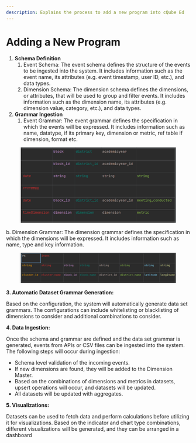 ```yaml
---
description: Explains the process to add a new program into cQube Ed
---
```


# Adding a New Program

1. **Schema Definition**
   1. Event Schema: The event schema defines the structure of the events to be ingested into the system. It includes information such as the event name, its attributes (e.g. event timestamp, user ID, etc.), and data types.
   2. Dimension Schema: The dimension schema defines the dimensions, or attributes, that will be used to group and filter events. It includes information such as the dimension name, its attributes (e.g. dimension value, category, etc.), and data types.
2. **Grammar Ingestion**
   1. Event Grammar: The event grammar defines the specification in which the events will be expressed. It includes information such as name, datatype, if its primary key, dimension or metric, ref table if dimension, format etc.

<figure><img src="../.gitbook/assets/image.png" alt=""><figcaption></figcaption></figure>

b. Dimension Grammar: The dimension grammar defines the specification in which the dimensions will be expressed. It includes information such as name, type and key information.

<figure><img src="../.gitbook/assets/image (34) (1).png" alt=""><figcaption></figcaption></figure>

**3. Automatic Dataset Grammar Generation:**

Based on the configuration, the system will automatically generate data set grammars. The configurations can include whitelisting or blacklisting of dimensions to consider and additional combinations to consider.

**4. Data Ingestion:**

Once the schema and grammar are defined and the data set grammar is generated, events from APIs or CSV files can be ingested into the system. The following steps will occur during ingestion:

* Schema level validation of the incoming events.
* If new dimensions are found, they will be added to the Dimension Master.
* Based on the combinations of dimensions and metrics in datasets, upsert operations will occur, and datasets will be updated.
* All datasets will be updated with aggregates.

**5. Visualizations:**

Datasets can be used to fetch data and perform calculations before utilizing it for visualizations. Based on the indicator and chart type combinations, different visualizations will be generated, and they can be arranged in a dashboard
